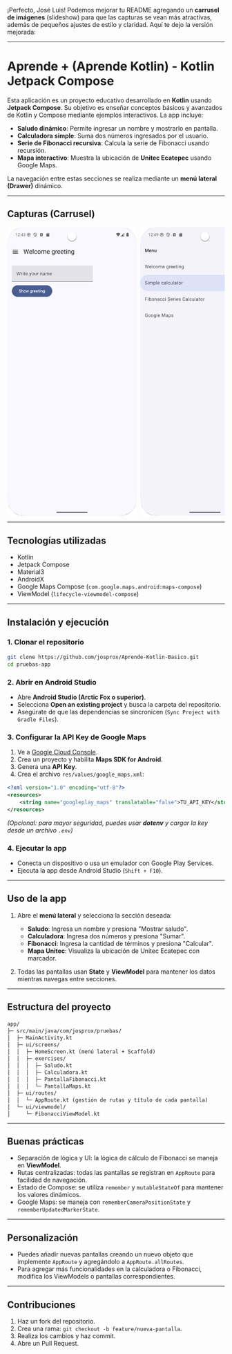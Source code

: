 ¡Perfecto, José Luis! Podemos mejorar tu README agregando un **carrusel de imágenes** (slideshow) para que las capturas se vean más atractivas, además de pequeños ajustes de estilo y claridad. Aquí te dejo la versión mejorada:

---

# Aprende + (Aprende Kotlin) - Kotlin Jetpack Compose

Esta aplicación es un proyecto educativo desarrollado en **Kotlin** usando **Jetpack Compose**. Su objetivo es enseñar conceptos básicos y avanzados de Kotlin y Compose mediante ejemplos interactivos. La app incluye:

* **Saludo dinámico**: Permite ingresar un nombre y mostrarlo en pantalla.
* **Calculadora simple**: Suma dos números ingresados por el usuario.
* **Serie de Fibonacci recursiva**: Calcula la serie de Fibonacci usando recursión.
* **Mapa interactivo**: Muestra la ubicación de **Unitec Ecatepec** usando Google Maps.

La navegación entre estas secciones se realiza mediante un **menú lateral (Drawer)** dinámico.

---

## Capturas (Carrusel)


<div style="display: flex; overflow-x: auto; gap: 8px;">
  <img src="./screenshot/1.png" alt="Saludo" width="300"/>
  <img src="./screenshot/2.png" alt="Menú dinámico" width="300"/>
  <img src="./screenshot/3.png" alt="Calculadora" width="300"/>
  <img src="./screenshot/4.png" alt="Calculadora de Fibonacci" width="300"/>
  <img src="./screenshot/5.png" alt="Mapa" width="300"/>
</div>

---

## Tecnologías utilizadas

* Kotlin
* Jetpack Compose
* Material3
* AndroidX
* Google Maps Compose (`com.google.maps.android:maps-compose`)
* ViewModel (`lifecycle-viewmodel-compose`)

---

## Instalación y ejecución

### 1. Clonar el repositorio

```bash
git clone https://github.com/josprox/Aprende-Kotlin-Basico.git
cd pruebas-app
```

### 2. Abrir en Android Studio

* Abre **Android Studio (Arctic Fox o superior)**.
* Selecciona **Open an existing project** y busca la carpeta del repositorio.
* Asegúrate de que las dependencias se sincronicen (`Sync Project with Gradle Files`).

### 3. Configurar la API Key de Google Maps

1. Ve a [Google Cloud Console](https://console.cloud.google.com/).
2. Crea un proyecto y habilita **Maps SDK for Android**.
3. Genera una **API Key**.
4. Crea el archivo `res/values/google_maps.xml`:

```xml
<?xml version="1.0" encoding="utf-8"?>
<resources>
    <string name="googleplay_maps" translatable="false">TU_API_KEY</string>
</resources>
```

*(Opcional: para mayor seguridad, puedes usar **dotenv** y cargar la key desde un archivo `.env`)*

### 4. Ejecutar la app

* Conecta un dispositivo o usa un emulador con Google Play Services.
* Ejecuta la app desde Android Studio (`Shift + F10`).

---

## Uso de la app

1. Abre el **menú lateral** y selecciona la sección deseada:

   * **Saludo**: Ingresa un nombre y presiona "Mostrar saludo".
   * **Calculadora**: Ingresa dos números y presiona "Sumar".
   * **Fibonacci**: Ingresa la cantidad de términos y presiona "Calcular".
   * **Mapa Unitec**: Visualiza la ubicación de Unitec Ecatepec con marcador.

2. Todas las pantallas usan **State** y **ViewModel** para mantener los datos mientras navegas entre secciones.

---

## Estructura del proyecto

```
app/
├─ src/main/java/com/josprox/pruebas/
│  ├─ MainActivity.kt
│  ├─ ui/screens/
│  │  ├─ HomeScreen.kt (menú lateral + Scaffold)
│  │  ├─ exercises/
│  │  │  ├─ Saludo.kt
│  │  │  ├─ Calculadora.kt
│  │  │  ├─ PantallaFibonacci.kt
│  │  │  └─ PantallaMaps.kt
│  ├─ ui/routes/
│  │  └─ AppRoute.kt (gestión de rutas y título de cada pantalla)
│  └─ ui/viewmodel/
│     └─ FibonacciViewModel.kt
```

---

## Buenas prácticas

* Separación de lógica y UI: la lógica de cálculo de Fibonacci se maneja en **ViewModel**.
* Rutas centralizadas: todas las pantallas se registran en `AppRoute` para facilidad de navegación.
* Estado de Compose: se utiliza `remember` y `mutableStateOf` para mantener los valores dinámicos.
* Google Maps: se maneja con `rememberCameraPositionState` y `rememberUpdatedMarkerState`.

---

## Personalización

* Puedes añadir nuevas pantallas creando un nuevo objeto que implemente `AppRoute` y agregándolo a `AppRoute.allRoutes`.
* Para agregar más funcionalidades en la calculadora o Fibonacci, modifica los ViewModels o pantallas correspondientes.

---

## Contribuciones

1. Haz un fork del repositorio.
2. Crea una rama: `git checkout -b feature/nueva-pantalla`.
3. Realiza los cambios y haz commit.
4. Abre un Pull Request.

